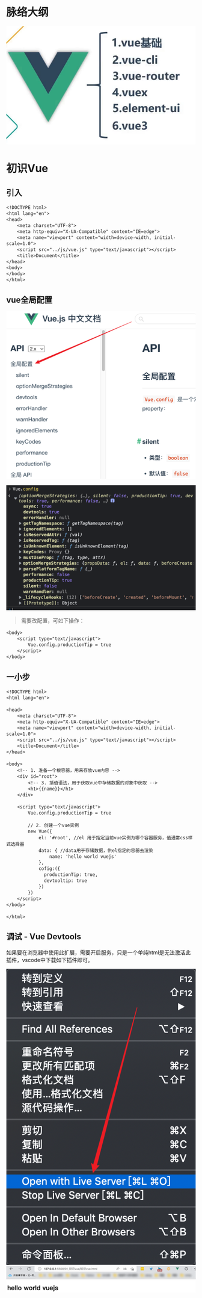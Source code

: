 # 脉络大纲

![image-20220524004958095](images/image-20220524004958095.png)



# 初识Vue



## 引入

```vue
<!DOCTYPE html>
<html lang="en">
<head>
    <meta charset="UTF-8">
    <meta http-equiv="X-UA-Compatible" content="IE=edge">
    <meta name="viewport" content="width=device-width, initial-scale=1.0">
    <script src="../js/vue.js" type="text/javascript"></script>
    <title>Document</title>
</head>
<body>
</body>
</html>
```



## vue全局配置

![image-20220524001955395](images/image-20220524001955395.png)

![image-20220524002019490](images/image-20220524002019490.png)

> 需要改配置，可如下操作：

```vue
<body>
    <script type="text/javascript">
        Vue.config.productionTip = true
    </script>
</body>
```



## 一小步

```vue
<!DOCTYPE html>
<html lang="en">

<head>
    <meta charset="UTF-8">
    <meta http-equiv="X-UA-Compatible" content="IE=edge">
    <meta name="viewport" content="width=device-width, initial-scale=1.0">
    <script src="../js/vue.js" type="text/javascript"></script>
    <title>Document</title>
</head>

<body>
    <!-- 1. 准备一个根容器，用来存放vue内容 -->
    <div id="root">
        <!-- 3. 插值语法，用于获取vue中存储数据的对象中获取 -->
        <h1>{{name}}</h1>
    </div>

    <script type="text/javascript">
        Vue.config.productionTip = true

        // 2. 创建一个vue实例
        new Vue({
            el: '#root', //el 用于指定当前vue实例为哪个容器服务，值通常css样式选择器
            data: { //data用于存储数据，供el指定的容器去渲染
                name: 'hello world vuejs'
            },
            cofig:({
              productionTip: true,
              devtooltip: true
            })
        })
    </script>
</body>

</html>
```



## 调试 - Vue Devtools

如果要在浏览器中使用此扩展，需要开启服务，只是一个单纯html是无法激活此插件，vscode中下载如下插件即可。

![image-20220524004501644](images/image-20220524004501644.png)![image-20220524004540358](images/image-20220524004540358.png)

